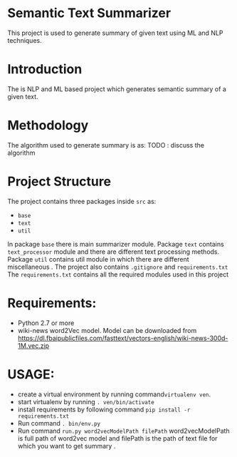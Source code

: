 Semantic Text Summarizer
==========================

This project is used to generate summary of given text using ML and NLP techniques.

Introduction
============

The is NLP and ML based project which generates semantic summary of a given text.


Methodology 
===========
The algorithm used to generate summary is as:
    TODO : discuss the algorithm

Project Structure
=================
The project contains three packages inside `src` as:
 * `base`
 * `text`
 * `util`

In package `base` there is main summarizer module.
Package `text` contains `text_processor` module and there are
different text processing methods.
Package `util` contains util module in which there are
different miscellaneous .
The project also contains `.gitignore` and
 `requirements.txt`
The `requirements.txt` contains all the required 
modules used in this project

Requirements:
=============
* Python 2.7 or more
* wiki-news word2Vec model. Model can be downloaded from
https://dl.fbaipublicfiles.com/fasttext/vectors-english/wiki-news-300d-1M.vec.zip


USAGE:
======
* create a virtual environment by running command``virtualenv ven``.
* start virtualenv by running `. ven/bin/activate`
* install requirements by following command
 ``pip install -r requirements.txt``
* Run command `. bin/env.py` 
* Run command `run.py word2vecModelPath filePath`
word2vecModelPath is full path of word2vec model and filePath is
the path of text file for which you want to get summary .


